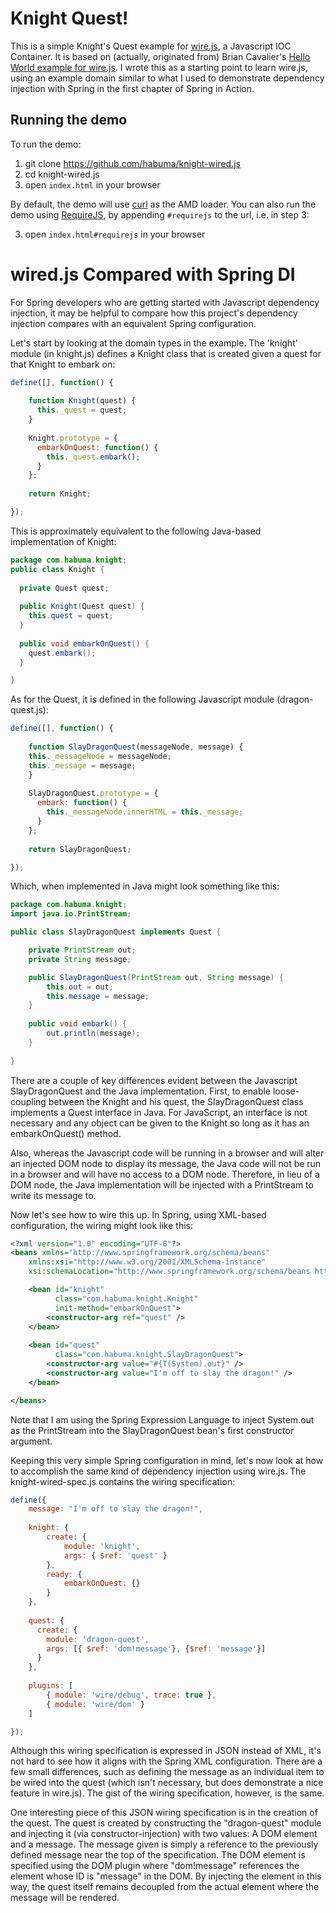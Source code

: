 # Knight Quest!

This is a simple Knight's Quest example for [wire.js](https://github.com/briancavalier/wire), a Javascript IOC Container.
It is based on (actually, originated from) Brian Cavalier's [Hello World example for wire.js](https://github.com/briancavalier/hello-wire).
I wrote this as a starting point to learn wire.js, using an example domain similar to what I used to demonstrate dependency injection
with Spring in the first chapter of Spring in Action.

## Running the demo

To run the demo:

1. git clone https://github.com/habuma/knight-wired.js
1. cd knight-wired.js
1. open `index.html` in your browser

By default, the demo will use [curl](https://github.com/unscriptable/curl) as the AMD loader.  You can also run the demo using [RequireJS](https://github.com/jrburke/requirejs.git), by appending `#requirejs` to the url, i.e. in step 3:

3. open `index.html#requirejs` in your browser

# wired.js Compared with Spring DI

For Spring developers who are getting started with Javascript dependency injection, it may be helpful to compare how this project's
dependency injection compares with an equivalent Spring configuration. 

Let's start by looking at the domain types in the example. The 'knight' module (in knight.js) defines a Knight class that is created
given a quest for that Knight to embark on:

```javascript
define([], function() {
	
	function Knight(quest) {
	  this._quest = quest;
	}
	
	Knight.prototype = {
	  embarkOnQuest: function() {
	    this._quest.embark();
	  }
	};
	
	return Knight;

});
```

This is approximately equivalent to the following Java-based implementation of Knight:

```java
package com.habuma.knight;
public class Knight {
  
  private Quest quest;
  
  public Knight(Quest quest) {
    this.quest = quest;
  }
  
  public void embarkOnQuest() {
    quest.embark();
  }

}
```

As for the Quest, it is defined in the following Javascript module (dragon-quest.js):

```javascript
define([], function() {
	
	function SlayDragonQuest(messageNode, message) {
    this._messageNode = messageNode;
    this._message = message;
	}
	
	SlayDragonQuest.prototype = {
	  embark: function() {
	    this._messageNode.innerHTML = this._message;
	  }
	};
	
	return SlayDragonQuest;

});
```

Which, when implemented in Java might look something like this:

```java
package com.habuma.knight;
import java.io.PrintStream;

public class SlayDragonQuest implements Quest {

	private PrintStream out;
	private String message;

	public SlayDragonQuest(PrintStream out, String message) {
		this.out = out;
		this.message = message;
	}
	
	public void embark() {
		out.println(message);
	}
	
}
```

There are a couple of key differences evident between the Javascript SlayDragonQuest and the Java implementation. First, to enable
loose-coupling between the Knight and his quest, the SlayDragonQuest class implements a Quest interface in Java. For JavaScript,
an interface is not necessary and any object can be given to the Knight so long as it has an embarkOnQuest() method.

Also, whereas the Javascript code will be running in a browser and will alter an injected DOM node to display its message, the Java
code will not be run in a browser and will have no access to a DOM node. Therefore, in lieu of a DOM node, the Java implementation
will be injected with a PrintStream to write its message to.

Now let's see how to wire this up. In Spring, using XML-based configuration, the wiring might look like this:

```xml
<?xml version="1.0" encoding="UTF-8"?>
<beans xmlns="http://www.springframework.org/schema/beans"
	xmlns:xsi="http://www.w3.org/2001/XMLSchema-instance"
	xsi:schemaLocation="http://www.springframework.org/schema/beans http://www.springframework.org/schema/beans/spring-beans.xsd">

    <bean id="knight"
          class="com.habuma.knight.Knight"
          init-method="embarkOnQuest">
        <constructor-arg ref="quest" />
    </bean>
    
    <bean id="quest"
          class="com.habuma.knight.SlayDragonQuest">
        <constructor-arg value="#{T(System).out}" />
        <constructor-arg value="I'm off to slay the dragon!" />
    </bean>

</beans>
```

Note that I am using the Spring Expression Language to inject System.out as the PrintStream into the SlayDragonQuest bean's first 
constructor argument.

Keeping this very simple Spring configuration in mind, let's now look at how to accomplish the same kind of dependency injection 
using wire.js. The knight-wired-spec.js contains the wiring specification:

```javascript
define({
	message: "I'm off to slay the dragon!",
	
	knight: {
		create: {
			module: 'knight',
			args: { $ref: 'quest' }
		},
		ready: {
			embarkOnQuest: {}
		}
	},
	
	quest: {
	  create: {
	    module: 'dragon-quest',
	    args: [{ $ref: 'dom!message'}, {$ref: 'message'}]
	  }
	},
	
	plugins: [
		{ module: 'wire/debug', trace: true },
		{ module: 'wire/dom' }
	]

});
```

Although this wiring specification is expressed in JSON instead of XML, it's not hard to see how it aligns with the Spring 
XML configuration. There are a few small differences, such as defining the message as an individual item to be wired into 
the quest (which isn't necessary, but does demonstrate a nice feature in wire.js). The gist of the wiring specification,
however, is the same.

One interesting piece of this JSON wiring specification is in the creation of the quest. The quest is created by constructing
the "dragon-quest" module and injecting it (via constructor-injection) with two values: A DOM element and a message. The
message given is simply a reference to the previously defined message near the top of the specification. The DOM element is
specified using the DOM plugin where "dom!message" references the element whose ID is "message" in the DOM. By injecting the
element in this way, the quest itself remains decoupled from the actual element where the message will be rendered.

